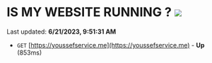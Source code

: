 # IS MY WEBSITE RUNNING ? [![](https://img.shields.io/static/v1?label=Sponsor&message=%E2%9D%A4&logo=GitHub&color=%23fe8e86)](https://github.com/sponsors/<username>)

Last updated: **6/21/2023, 9:51:31 AM**

- `GET` [https://youssefservice.me](https://youssefservice.me) - **Up** (853ms)
